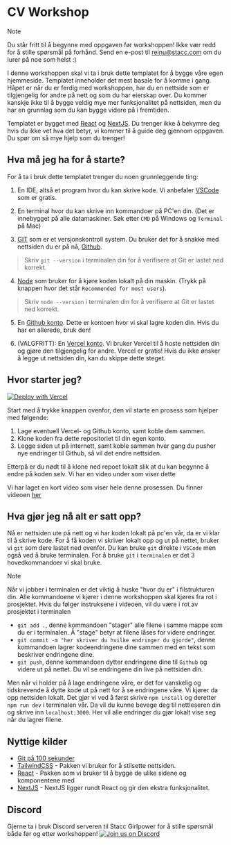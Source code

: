 # CV Workshop

> [!NOTE]  
> Du står fritt til å begynne med oppgaven før workshoppen!
> Ikke vær redd for å stille spørsmål på forhånd. Send en e-post til reinu@stacc.com om du lurer på noe som helst :)

I denne workshoppen skal vi ta i bruk dette templatet for å bygge våre egen hjemmeside. Templatet inneholder det mest basale for å komme i gang. Håpet er når du er ferdig med workshoppen, har du en nettside som er tilgjengelig for andre på nett og som du har eierskap over. Du kommer kanskje ikke til å bygge veldig mye mer funksjonalitet på nettsiden, men du har en grunnlag som du kan bygge videre på i fremtiden.

Templatet er bygget med [React](https://react.dev) og [NextJS](https://nextjs.org). Du trenger ikke å bekymre deg hvis du ikke vet hva det betyr, vi kommer til å guide deg gjennom oppgaven. Du spør om så mye hjelp som du trenger!

## Hva må jeg ha for å starte?

For å ta i bruk dette templatet trenger du noen grunnleggende ting:

1. En IDE, altså et program hvor du kan skrive kode. Vi anbefaler [VSCode](https://code.visualstudio.com/) som er gratis.

2. En terminal hvor du kan skrive inn kommandoer på PC'en din. (Det er innebygget på alle datamaskiner. Søk etter `CMD` på Windows og `Terminal` på Mac)

3. [GIT](https://git-scm.com/downloads) som er et versjonskontroll system. Du bruker det for å snakke med nettsiden du er på nå, [Github](https://github.com).

> Skriv `git --version` i terminalen din for å verifisere at Git er lastet ned korrekt.

4. [Node](https://nodejs.org/en) som bruker for å kjøre koden lokalt på din maskin. (Trykk på knappen hvor det står `Recommended for most users`).

> Skriv `node --version` i terminalen din for å verifisere at Git er lastet ned korrekt.

5. En [Github konto](https://github.com/join). Dette er kontoen hvor vi skal lagre koden din. Hvis du har en allerede, bruk den!

6. (VALGFRITT): En [Vercel konto](https://vercel.com). Vi bruker Vercel til å hoste nettsiden din og gjøre den tilgjengelig for andre. Vercel er gratis! Hvis du ikke ønsker å legge ut nettsiden din, kan du skippe dette steget.

## Hvor starter jeg?

[![Deploy with Vercel](https://vercel.com/button)](https://vercel.com/new/clone?repository-url=https%3A%2F%2Fgithub.com%2Fstacc%2Fcv-workshop&project-name=min-nettside&repository-name=cv-nettside&redirect-url=https%3A%2F%2Fgithub.com%2Fstacc%2Fcv-workshop&demo-title=Din%20egen%20hjemmeside!&demo-description=Snart%20har%20du%20din%20egen%20nettside%20live%20p%C3%A5%20internett!&demo-url=https%3A%2F%2Fstacc.com&demo-image=https%3A%2F%2Fscontent.fsvg2-1.fna.fbcdn.net%2Fv%2Ft39.30808-6%2F277743561_1426907474412582_2576987049166049851_n.png%3F_nc_cat%3D102%26ccb%3D1-7%26_nc_sid%3D1ac024%26_nc_ohc%3DVeh_am-zic4AX_Zhiwk%26_nc_ht%3Dscontent.fsvg2-1.fna%26oh%3D00_AfC_z3A6nrn5ZnCi3dTROTTcndiQ8ktENqBHnsUNbbfUvg%26oe%3D652B5742)

Start med å trykke knappen ovenfor, den vil starte en prosess som hjelper med følgende:
1. Lage eventuell Vercel- og Github konto, samt koble dem sammen.
2. Klone koden fra dette repositoriet til din egen konto.
3. Legge siden ut på internett, samt koble sammen hver gang du pusher nye endringer til Github, så vil det endre nettsiden.

Etterpå er du nødt til å klone ned repoet lokalt slik at du kan begynne å endre på koden selv.
Vi har en video under som viser dette

Vi har laget en kort video som viser hele denne prosessen. Du finner videoen [her](https://www.youtube.com/watch?v=XEVaHfDUG4w)

## Hva gjør jeg nå alt er satt opp?

Nå er nettsiden ute på nett og vi har koden lokalt på pc'en vår, da er vi klar til å skrive kode.
For å få koden vi skriver lokalt opp og ut på nettet, bruker vi `git` som dere lastet ned ovenfor.
Du kan bruke `git` direkte i `VSCode` men også ved å bruke terminalen. For å bruke `git` i `terminalen` er det 3 hovedkommandoer vi skal bruke.

> [!NOTE]  
> Når vi jobber i terminalen er det viktig å huske "hvor du er" i filstrukturen din. Alle kommandoene vi kjører i denne workshoppen skal kjøres fra rot i prosjektet. Hvis du følger instruksene i videoen, vil du være i rot av prosjektet i terminalen

- `git add .`, denne kommandoen "stager" alle filene i samme mappe som du er i terminalen. Å "stage" betyr at filene låses for videre endringer.
- `git commit -m "her skriver du hvilke endringer du gjorde"`, denne kommandoen lagrer kodeendringene dine sammen med en tekst som beskriver endringene dine.
- `git push`, denne kommandoen dytter endringene dine til `Github` og videre ut på nettet. Du vil se endringene din live på nettsiden din.

Men når vi holder på å lage endringene våre, er det for vanskelig og tidskrevende å dytte kode ut på nett for å se endringene våre. Vi kjører da opp nettsiden lokalt. Det gjør vi ved å først skrive `npm install` og deretter `npm run dev` i terminalen vår. Da vil du kunne bevege deg til nettleseren din og skrive inn `localhost:3000`. Her vil alle endringer du gjør lokalt vise seg når du lagrer filene.

## Nyttige kilder

- [Git på 100 sekunder](https://www.youtube.com/watch?v=hwP7WQkmECE)
- [TailwindCSS](https://tailwindcss.com/) - Pakken vi bruker for å stilsette nettsiden.
- [React](https://react.dev/) - Pakken som vi bruker til å bygge de ulike sidene og komponentene med
- [NextJS](https://nextjs.org/) - NextJS ligger rundt React og gir den ekstra funksjonalitet.

## Discord

Gjerne ta i bruk Discord serveren til Stacc Girlpower for å stille spørsmål både før og etter workshoppen!
[![Join us on Discord](https://assets-global.website-files.com/6257adef93867e50d84d30e2/62594fddd654fc29fcc07359_cb48d2a8d4991281d7a6a95d2f58195e.svg)](https://discord.gg/FhrMvpKMEw)
